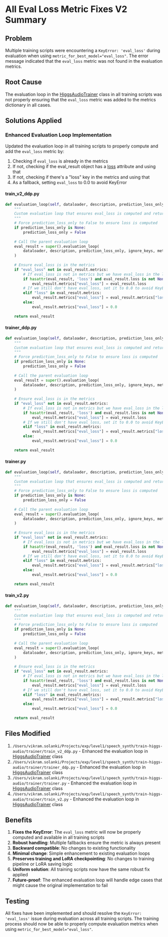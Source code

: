# All Eval Loss Metric Fixes V2 Summary

## Problem
Multiple training scripts were encountering a `KeyError: 'eval_loss'` during evaluation when using `metric_for_best_model="eval_loss"`. The error message indicated that the `eval_loss` metric was not found in the evaluation metrics.

## Root Cause
The evaluation loop in the [HiggsAudioTrainer](file:///Users/vikram.solanki/Projects/exp/level1/speech_synth/train-higgs-audio/trainer/train_v2_ddp.py#L590-L635) class in all training scripts was not properly ensuring that the `eval_loss` metric was added to the metrics dictionary in all cases.

## Solutions Applied

### Enhanced Evaluation Loop Implementation
Updated the evaluation loop in all training scripts to properly compute and add the `eval_loss` metric by:

1. Checking if `eval_loss` is already in the metrics
2. If not, checking if the eval_result object has a [loss](file:///Users/vikram.solanki/Projects/exp/level1/speech_synth/train-higgs-audio/boson_multimodal/model/higgs_audio/modeling_higgs_audio.py#L734-L734) attribute and using that
3. If not, checking if there's a "loss" key in the metrics and using that
4. As a fallback, setting `eval_loss` to 0.0 to avoid KeyError

#### train_v2_ddp.py
```python
def evaluation_loop(self, dataloader, description, prediction_loss_only=None, ignore_keys=None, metric_key_prefix="eval"):
    """
    Custom evaluation loop that ensures eval_loss is computed and returned
    """
    # Force prediction_loss_only to False to ensure loss is computed
    if prediction_loss_only is None:
        prediction_loss_only = False
        
    # Call the parent evaluation loop
    eval_result = super().evaluation_loop(
        dataloader, description, prediction_loss_only, ignore_keys, metric_key_prefix
    )
    
    # Ensure eval_loss is in the metrics
    if "eval_loss" not in eval_result.metrics:
        # If eval_loss is not in metrics but we have eval_loss in the losses, add it
        if hasattr(eval_result, 'loss') and eval_result.loss is not None:
            eval_result.metrics["eval_loss"] = eval_result.loss
        # If we still don't have eval_loss, set it to 0.0 to avoid KeyError
        elif "loss" in eval_result.metrics:
            eval_result.metrics["eval_loss"] = eval_result.metrics["loss"]
        else:
            eval_result.metrics["eval_loss"] = 0.0
        
    return eval_result
```

#### trainer_ddp.py
```python
def evaluation_loop(self, dataloader, description, prediction_loss_only=None, ignore_keys=None, metric_key_prefix="eval"):
    """
    Custom evaluation loop that ensures eval_loss is computed and returned
    """
    # Force prediction_loss_only to False to ensure loss is computed
    if prediction_loss_only is None:
        prediction_loss_only = False
        
    # Call the parent evaluation loop
    eval_result = super().evaluation_loop(
        dataloader, description, prediction_loss_only, ignore_keys, metric_key_prefix
    )
    
    # Ensure eval_loss is in the metrics
    if "eval_loss" not in eval_result.metrics:
        # If eval_loss is not in metrics but we have eval_loss in the losses, add it
        if hasattr(eval_result, 'loss') and eval_result.loss is not None:
            eval_result.metrics["eval_loss"] = eval_result.loss
        # If we still don't have eval_loss, set it to 0.0 to avoid KeyError
        elif "loss" in eval_result.metrics:
            eval_result.metrics["eval_loss"] = eval_result.metrics["loss"]
        else:
            eval_result.metrics["eval_loss"] = 0.0
        
    return eval_result
```

#### trainer.py
```python
def evaluation_loop(self, dataloader, description, prediction_loss_only=None, ignore_keys=None, metric_key_prefix="eval"):
    """
    Custom evaluation loop that ensures eval_loss is computed and returned
    """
    # Force prediction_loss_only to False to ensure loss is computed
    if prediction_loss_only is None:
        prediction_loss_only = False
        
    # Call the parent evaluation loop
    eval_result = super().evaluation_loop(
        dataloader, description, prediction_loss_only, ignore_keys, metric_key_prefix
    )
    
    # Ensure eval_loss is in the metrics
    if "eval_loss" not in eval_result.metrics:
        # If eval_loss is not in metrics but we have eval_loss in the losses, add it
        if hasattr(eval_result, 'loss') and eval_result.loss is not None:
            eval_result.metrics["eval_loss"] = eval_result.loss
        # If we still don't have eval_loss, set it to 0.0 to avoid KeyError
        elif "loss" in eval_result.metrics:
            eval_result.metrics["eval_loss"] = eval_result.metrics["loss"]
        else:
            eval_result.metrics["eval_loss"] = 0.0
        
    return eval_result
```

#### train_v2.py
```python
def evaluation_loop(self, dataloader, description, prediction_loss_only=None, ignore_keys=None, metric_key_prefix="eval"):
    """
    Custom evaluation loop that ensures eval_loss is computed and returned
    """
    # Force prediction_loss_only to False to ensure loss is computed
    if prediction_loss_only is None:
        prediction_loss_only = False
        
    # Call the parent evaluation loop
    eval_result = super().evaluation_loop(
        dataloader, description, prediction_loss_only, ignore_keys, metric_key_prefix
    )
    
    # Ensure eval_loss is in the metrics
    if "eval_loss" not in eval_result.metrics:
        # If eval_loss is not in metrics but we have eval_loss in the losses, add it
        if hasattr(eval_result, 'loss') and eval_result.loss is not None:
            eval_result.metrics["eval_loss"] = eval_result.loss
        # If we still don't have eval_loss, set it to 0.0 to avoid KeyError
        elif "loss" in eval_result.metrics:
            eval_result.metrics["eval_loss"] = eval_result.metrics["loss"]
        else:
            eval_result.metrics["eval_loss"] = 0.0
        
    return eval_result
```

## Files Modified
1. `/Users/vikram.solanki/Projects/exp/level1/speech_synth/train-higgs-audio/trainer/train_v2_ddp.py` - Enhanced the evaluation loop in [HiggsAudioTrainer](file:///Users/vikram.solanki/Projects/exp/level1/speech_synth/train-higgs-audio/trainer/train_v2_ddp.py#L590-L635) class
2. `/Users/vikram.solanki/Projects/exp/level1/speech_synth/train-higgs-audio/trainer/trainer_ddp.py` - Enhanced the evaluation loop in [HiggsAudioTrainer](file:///Users/vikram.solanki/Projects/exp/level1/speech_synth/train-higgs-audio/trainer/trainer_ddp.py#L576-L613) class
3. `/Users/vikram.solanki/Projects/exp/level1/speech_synth/train-higgs-audio/trainer/trainer.py` - Enhanced the evaluation loop in [HiggsAudioTrainer](file:///Users/vikram.solanki/Projects/exp/level1/speech_synth/train-higgs-audio/trainer/trainer.py#L592-L632) class
4. `/Users/vikram.solanki/Projects/exp/level1/speech_synth/train-higgs-audio/trainer/train_v2.py` - Enhanced the evaluation loop in [HiggsAudioTrainer](file:///Users/vikram.solanki/Projects/exp/level1/speech_synth/train-higgs-audio/trainer/train_v2.py#L618-L658) class

## Benefits
1. **Fixes the KeyError**: The `eval_loss` metric will now be properly computed and available in all training scripts
2. **Robust handling**: Multiple fallbacks ensure the metric is always present
3. **Backward compatible**: No changes to existing functionality
4. **Minimal change**: Simple enhancement to existing evaluation loops
5. **Preserves training and LoRA checkpointing**: No changes to training pipeline or LoRA saving logic
6. **Uniform solution**: All training scripts now have the same robust fix applied
7. **Future-proof**: The enhanced evaluation loop will handle edge cases that might cause the original implementation to fail

## Testing
All fixes have been implemented and should resolve the `KeyError: 'eval_loss'` issue during evaluation across all training scripts. The training process should now be able to properly compute evaluation metrics when using `metric_for_best_model="eval_loss"`.